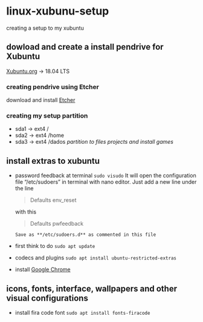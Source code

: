 # linux-xubunu-setup
creating a setup to my xubuntu

## dowload and create a install pendrive for Xubuntu
[Xubuntu.org](https://xubuntu.org/download) -> 18.04 LTS

### creating pendrive using Etcher
download and install 
[Etcher](https://www.balena.io/etcher/)

### creating my setup partition 
  * sda1 -> ext4 /
  * sda2 -> ext4 /home
  * sda3 -> ext4 /dados  *partition to files projects and install games*

## install extras to xubuntu
 * password feedback at terminal
 `sudo visudo`
   It will open the configuration file “/etc/sudoers” in terminal with nano editor. Just add a new line under the line 
   > Defaults        env_reset
   
   with this 
   > Defaults        pwfeedback
   
   ```Save as **/etc/sudoers.d** as commented in this file```
   
 * first think to do
 `sudo apt update`
 
 * codecs and plugins 
 `sudo apt install ubuntu-restricted-extras`
 
 * install [Google Chrome](https://www.google.com/chrome/)
 
 

## icons, fonts, interface, wallpapers and other visual configurations

 * install fira code font
 `sudo apt install fonts-firacode`
